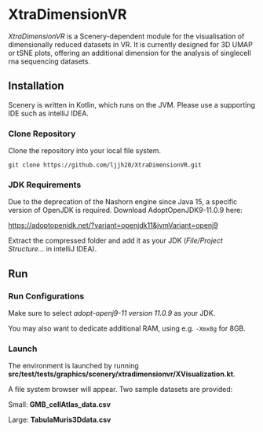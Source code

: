 
# XtraDimensionVR
_XtraDimensionVR_ is a Scenery-dependent module for the visualisation of dimensionally reduced datasets in VR. It is currently designed for 3D UMAP or tSNE plots, offering an additional dimension for the analysis of singlecell rna sequencing datasets.    

## Installation
Scenery is written in Kotlin, which runs on the JVM. Please use a supporting IDE such as intelliJ IDEA. 

### Clone Repository
Clone the repository into your local file system.
```
git clone https://github.com/ljjh20/XtraDimensionVR.git
```

### JDK Requirements
Due to the deprecation of the Nashorn engine since Java 15, a specific version of OpenJDK is required. Download AdoptOpenJDK9-11.0.9 here:

https://adoptopenjdk.net/?variant=openjdk11&jvmVariant=openj9

Extract the compressed folder and add it as your JDK (_File/Project Structure..._ in intelliJ IDEA). 

## Run 

### Run Configurations
Make sure to select _adopt-openj9-11 version 11.0.9_ as your JDK.

You may also want to dedicate additional RAM, using e.g. ```-Xmx8g``` for 8GB.

### Launch
The environment is launched by running **src/test/tests/graphics/scenery/xtradimensionvr/XVisualization.kt**.

A file system browser will appear. Two sample datasets are provided:

Small: **GMB_cellAtlas_data.csv**

Large: **TabulaMuris3Ddata.csv**
